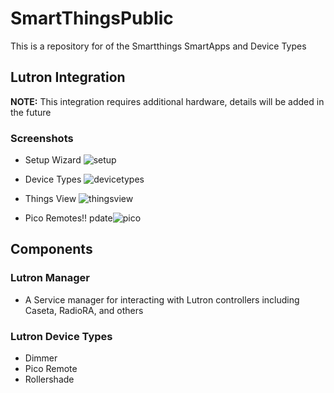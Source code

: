 # SmartThingsPublic

This is a repository for of the Smartthings SmartApps and Device Types

## Lutron Integration

**NOTE:** This integration requires additional hardware, details will be added in the future

### Screenshots
* Setup Wizard
    ![setup](./img/setup.png)


* Device Types
    ![devicetypes](./img/DeviceTypes.png)


* Things View
    ![thingsview](./img/thingsview.png)


* Pico Remotes!!
    pdate![pico](./img/pico.png)


## Components

### Lutron Manager

  - A Service manager for interacting with Lutron controllers including Caseta, RadioRA, and others
  
### Lutron Device Types

  - Dimmer
  - Pico Remote
  - Rollershade
  
